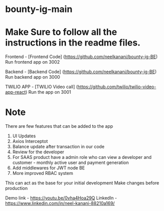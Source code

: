 # bounty-ig-main

# Make Sure to follow all the instructions in the readme files.

Frontend - [Frontend Code] (https://github.com/neelkanani/bounty-ig-BE) 
Run frontend app on 3002

Backend - [Backend Code] (https://github.com/neelkanani/bounty-ig-BE)
Run backend app on 3000

TWILIO APP - [TWILIO Video call] (https://github.com/twilio/twilio-video-app-react)
Run the app on 3001

# Note

There are few features that can be added to the app 
1. UI Updates
2. Axios Interceptot
3. Balance update after transaction in our code
4. Review for the developer
5. For SAAS product have a admin role who can view a developer and customer - monthly active user and payment generation
6. Add middlewares for JWT node BE
7. More improved RBAC system

This can act as the base for your initial development 
Make changes before production


Demo link - https://youtu.be/0vha4Hoa29Q
LinkedIn - https://www.linkedin.com/in/neel-kanani-88210a169/
